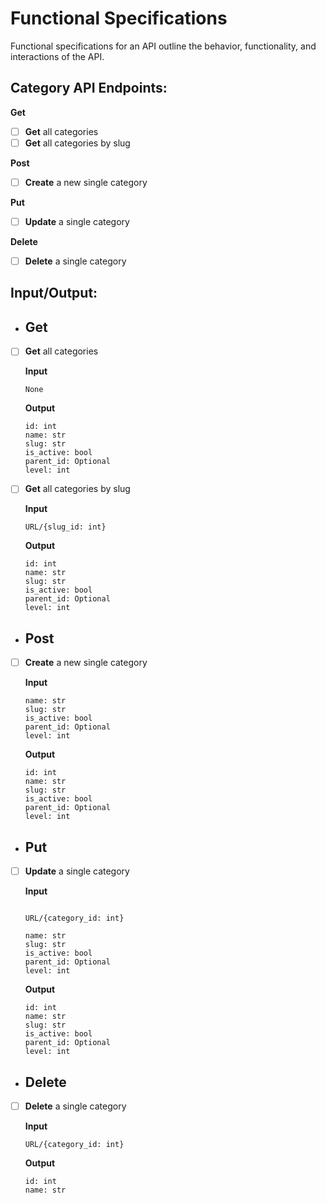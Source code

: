 # Functional Specifications

Functional specifications for an API outline the behavior, functionality, and interactions of the API.

## Category API Endpoints:
    
**Get**
- [ ] **Get** all categories
- [ ] **Get** all categories by slug

**Post**
- [ ] **Create** a new single category

**Put**
- [ ] **Update** a single category

**Delete**
- [ ] **Delete** a single category

## Input/Output:
    
- ## **Get**
- [ ] **Get** all categories

    **Input**
    ```
    None
    ```
    **Output**
    ```
    id: int
    name: str
    slug: str
    is_active: bool
    parent_id: Optional
    level: int
    ```

- [ ] **Get** all categories by slug

    **Input**
    ```
    URL/{slug_id: int}
    ```
    **Output**
    ```
    id: int
    name: str
    slug: str
    is_active: bool
    parent_id: Optional
    level: int
    ```

- ## **Post**

- [ ] **Create** a new single category

    **Input**
    ```
    name: str
    slug: str
    is_active: bool
    parent_id: Optional
    level: int
    ```
    **Output**
    ```
    id: int
    name: str
    slug: str
    is_active: bool
    parent_id: Optional
    level: int
    ```
- ## **Put**

- [ ] **Update** a single category

    **Input**
    ```

    URL/{category_id: int}

    name: str
    slug: str
    is_active: bool
    parent_id: Optional
    level: int
    ```
    **Output**
    ```
    id: int
    name: str
    slug: str
    is_active: bool
    parent_id: Optional
    level: int
    ```

- ## **Delete**

- [ ] **Delete** a single category

    **Input**
    ```
    URL/{category_id: int}
    ```
    **Output**
    ```
    id: int
    name: str
    ```